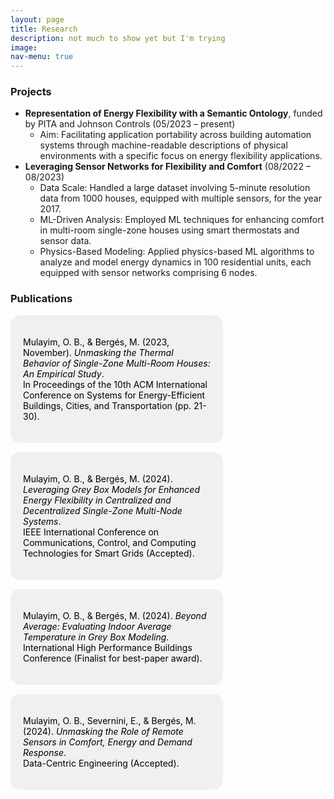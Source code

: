 ```yaml
---
layout: page
title: Research
description: not much to show yet but I'm trying
image: 
nav-menu: true
---
```


<!-- Research Section -->
<div class="12u 12u$(medium)">
    <h3>Projects</h3>
    <ul>
        <li>
            <strong>Representation of Energy Flexibility with a Semantic Ontology</strong>, funded by PITA and Johnson Controls (05/2023 – present)
            <ul>
                <li>Aim: Facilitating application portability across building automation systems through machine-readable descriptions of physical environments with a specific focus on energy flexibility applications.</li>
            </ul>
        </li>
        <li>
            <strong>Leveraging Sensor Networks for Flexibility and Comfort</strong> (08/2022 – 08/2023)
            <ul>
                <li>Data Scale: Handled a large dataset involving 5-minute resolution data from 1000 houses, equipped with multiple sensors, for the year 2017.</li>
                <li>ML-Driven Analysis: Employed ML techniques for enhancing comfort in multi-room single-zone houses using smart thermostats and sensor data.</li>
                <li>Physics-Based Modeling: Applied physics-based ML algorithms to analyze and model energy dynamics in 100 residential units, each equipped with sensor networks comprising 6 nodes.</li>
            </ul>
        </li>
    </ul>
</div>

<!-- Publications Section -->
<div class="12u 12u$(medium)">
    <h3>Publications</h3>
    <div class="bubble-container">
        <a href="https://dl.acm.org/doi/abs/10.1145/3600100.3623724" class="bubble" target="_blank">
            <p>Mulayim, O. B., & Bergés, M. (2023, November). <em>Unmasking the Thermal Behavior of Single-Zone Multi-Room Houses: An Empirical Study</em>.<br /> In Proceedings of the 10th ACM International Conference on Systems for Energy-Efficient Buildings, Cities, and Transportation (pp. 21-30).</p>
        </a>
        <a class="bubble" target="_blank">
            <p>Mulayim, O. B., & Bergés, M. (2024). <em>Leveraging Grey Box Models for Enhanced Energy Flexibility in Centralized and Decentralized Single-Zone Multi-Node Systems</em>.<br /> IEEE International Conference on Communications, Control, and Computing Technologies for Smart Grids (Accepted).</p>
        </a>
        <a class="bubble" target="_blank">
            <p>Mulayim, O. B., & Bergés, M. (2024). <em>Beyond Average: Evaluating Indoor Average Temperature in Grey Box Modeling</em>.<br /> International High Performance Buildings Conference (Finalist for best-paper award).</p>
        </a>
        <a class="bubble" target="_blank">
            <p>Mulayim, O. B., Severnini, E., & Bergés, M. (2024). <em>Unmasking the Role of Remote Sensors in Comfort, Energy and Demand Response</em>.<br /> Data-Centric Engineering (Accepted).</p>
        </a>
    </div>
</div>

<style>
.bubble-container {
    display: flex;
    flex-wrap: wrap;
    gap: 15px;
}

.bubble {
    display: block;
    padding: 20px;
    border-radius: 15px;
    background-color: #f0f0f0;
    text-decoration: none;
    color: #000;
    width: 100%;
    max-width: 300px;
}

.bubble:hover {
    background-color: #e0e0e0;
}
</style>

